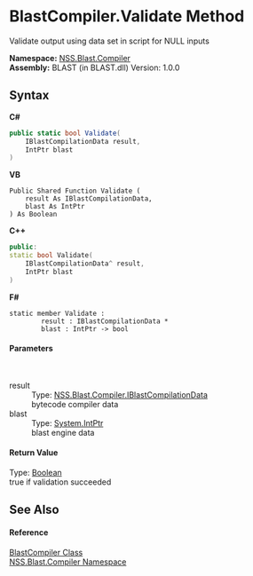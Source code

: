 # BlastCompiler.Validate Method 
 

Validate output using data set in script for NULL inputs

**Namespace:**&nbsp;<a href="26a25caa-f50b-92ad-f15c-dbb9db1493ae.md">NSS.Blast.Compiler</a><br />**Assembly:**&nbsp;BLAST (in BLAST.dll) Version: 1.0.0

## Syntax

**C#**<br />
``` C#
public static bool Validate(
	IBlastCompilationData result,
	IntPtr blast
)
```

**VB**<br />
``` VB
Public Shared Function Validate ( 
	result As IBlastCompilationData,
	blast As IntPtr
) As Boolean
```

**C++**<br />
``` C++
public:
static bool Validate(
	IBlastCompilationData^ result, 
	IntPtr blast
)
```

**F#**<br />
``` F#
static member Validate : 
        result : IBlastCompilationData * 
        blast : IntPtr -> bool 

```


#### Parameters
&nbsp;<dl><dt>result</dt><dd>Type: <a href="d2afd70e-15cd-df6e-c1b9-6e1d3e9552bd.md">NSS.Blast.Compiler.IBlastCompilationData</a><br />bytecode compiler data</dd><dt>blast</dt><dd>Type: <a href="https://docs.microsoft.com/dotnet/api/system.intptr" target="_blank" rel="noopener noreferrer">System.IntPtr</a><br />blast engine data</dd></dl>

#### Return Value
Type: <a href="https://docs.microsoft.com/dotnet/api/system.boolean" target="_blank" rel="noopener noreferrer">Boolean</a><br />true if validation succeeded

## See Also


#### Reference
<a href="20a7b82b-c1ca-32fd-17a7-d5eb376d77ee.md">BlastCompiler Class</a><br /><a href="26a25caa-f50b-92ad-f15c-dbb9db1493ae.md">NSS.Blast.Compiler Namespace</a><br />